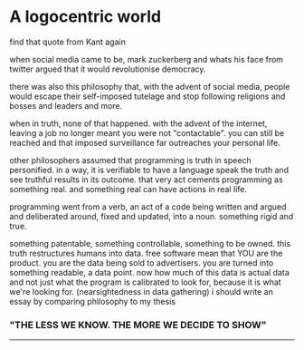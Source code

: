 # A logocentric world
find that quote from Kant again


when social media came to be, mark zuckerberg and whats his face from twitter argued that it would revolutionise democracy. 

there was also this philosophy that, with the advent of social media, people would escape their self-imposed tutelage and stop following religions and bosses and leaders and more.

when in truth, none of that happened. with the advent of the internet, leaving a job no longer meant you were not "contactable". you can still be reached and that imposed surveillance far outreaches your personal life.

other philosophers assumed that programming is truth in speech personified. in a way, it is verifiable to have a language speak the truth and see truthful results in its outcome. that very act cements programming as something real. and something real can have actions in real life.

programming went from a verb, an act of a code being written and argued and deliberated around, fixed and updated, into a noun. something rigid and true.

something patentable, something controllable, something to be owned.
this truth restructures humans into data. free software mean that YOU are the product. you are the data being sold to advertisers. you are turned into something readable, a data point. now how much of this data is actual data and not just what the program is calibrated to look for, because it is what we're looking for. (nearsightedness in data gathering)
i should write an essay by comparing philosophy to my thesis


### "THE LESS WE KNOW. THE MORE WE DECIDE TO SHOW"
---